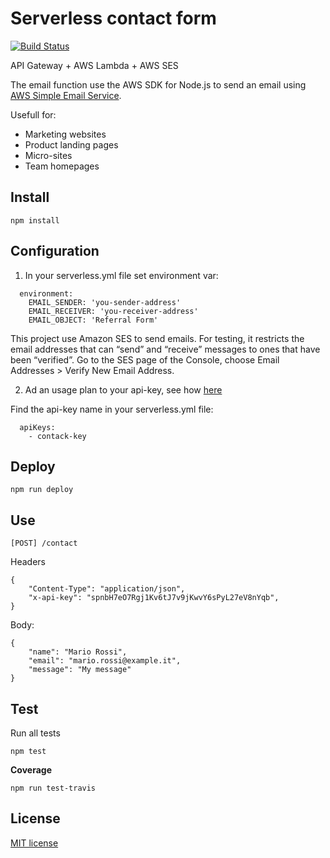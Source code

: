 # Serverless contact form

[![Build Status](https://travis-ci.org/ceccode/serverless-contact-form.svg?branch=master)](https://travis-ci.org/ceccode/serverless-contact-form)

API Gateway + AWS Lambda + AWS SES 

The email function use the AWS SDK for Node.js to send an email using [AWS Simple Email Service](https://aws.amazon.com/ses/).

Usefull for:

* Marketing websites
* Product landing pages
* Micro-sites
* Team homepages


## Install

```
npm install
```

## Configuration


1. In your serverless.yml file set environment var:

```
  environment:
    EMAIL_SENDER: 'you-sender-address'
    EMAIL_RECEIVER: 'you-receiver-address'
    EMAIL_OBJECT: 'Referral Form'

```

This project use Amazon SES to send emails. For testing, it restricts the email addresses that can “send” and “receive” messages to ones that have been “verified”. 
Go to the SES page of the Console, choose Email Addresses > Verify New Email Address.


2. Ad an usage plan to your api-key, see how [here](https://aws.amazon.com/blogs/aws/new-usage-plans-for-amazon-api-gateway/)

Find the api-key name in your serverless.yml file:

```
  apiKeys:
    - contack-key   
```

## Deploy

```
npm run deploy
```

## Use

```
[POST] /contact
```

Headers

```
{
	"Content-Type": "application/json",
    "x-api-key": "spnbH7eO7Rgj1Kv6tJ7v9jKwvY6sPyL27eV8nYqb",
}
```

Body:

```
{
	"name": "Mario Rossi",
    "email": "mario.rossi@example.it",
	"message": "My message"
}
```

## Test

Run all tests

```
npm test
```

**Coverage**

```
npm run test-travis
```

## License

[MIT license](LICENSE)